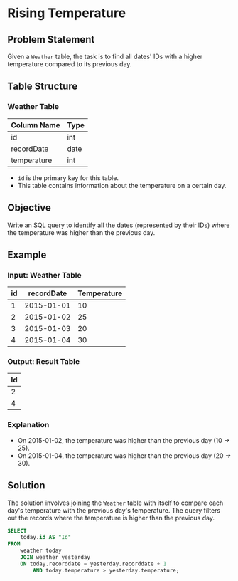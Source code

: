 # Rising Temperature

## Problem Statement

Given a `Weather` table, the task is to find all dates' IDs with a higher temperature compared to its previous day.

## Table Structure

### Weather Table

| Column Name   | Type    |
|---------------|---------|
| id            | int     |
| recordDate    | date    |
| temperature   | int     |

- `id` is the primary key for this table.
- This table contains information about the temperature on a certain day.

## Objective

Write an SQL query to identify all the dates (represented by their IDs) where the temperature was higher than the previous day.

## Example

### Input: Weather Table

| id | recordDate | Temperature |
|----|------------|-------------|
| 1  | 2015-01-01 | 10          |
| 2  | 2015-01-02 | 25          |
| 3  | 2015-01-03 | 20          |
| 4  | 2015-01-04 | 30          |

### Output: Result Table

| Id |
|----|
| 2  |
| 4  |

### Explanation

- On 2015-01-02, the temperature was higher than the previous day (10 -> 25).
- On 2015-01-04, the temperature was higher than the previous day (20 -> 30).

## Solution

The solution involves joining the `Weather` table with itself to compare each day's temperature with the previous day's temperature. The query filters out the records where the temperature is higher than the previous day.

```sql
SELECT
    today.id AS "Id"
FROM
    weather today
    JOIN weather yesterday
    ON today.recorddate = yesterday.recorddate + 1
        AND today.temperature > yesterday.temperature;
```